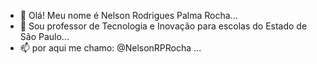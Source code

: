 - 👋 Olá! Meu nome é Nelson Rodrigues Palma Rocha...
- 👀 Sou professor de Tecnologia e Inovação para escolas do Estado de São Paulo...
- 📫 por aqui me chamo: @NelsonRPRocha ...

<!---
NelsonRPRocha/NelsonRPRocha is a ✨ special ✨ repository because its `README.md` (this file) appears on your GitHub profile.
You can click the Preview link to take a look at your changes.
--->
